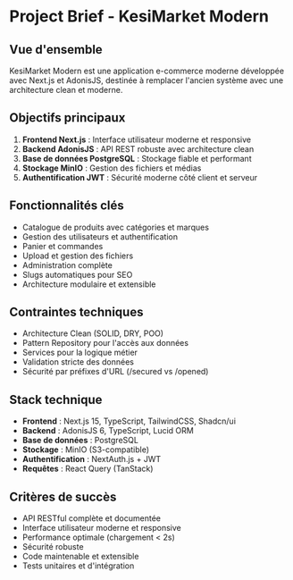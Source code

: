 # Project Brief - KesiMarket Modern

## Vue d'ensemble
KesiMarket Modern est une application e-commerce moderne développée avec Next.js et AdonisJS, destinée à remplacer l'ancien système avec une architecture clean et moderne.

## Objectifs principaux
1. **Frontend Next.js** : Interface utilisateur moderne et responsive
2. **Backend AdonisJS** : API REST robuste avec architecture clean
3. **Base de données PostgreSQL** : Stockage fiable et performant
4. **Stockage MinIO** : Gestion des fichiers et médias
5. **Authentification JWT** : Sécurité moderne côté client et serveur

## Fonctionnalités clés
- Catalogue de produits avec catégories et marques
- Gestion des utilisateurs et authentification
- Panier et commandes
- Upload et gestion des fichiers
- Administration complète
- Slugs automatiques pour SEO
- Architecture modulaire et extensible

## Contraintes techniques
- Architecture Clean (SOLID, DRY, POO)
- Pattern Repository pour l'accès aux données
- Services pour la logique métier
- Validation stricte des données
- Sécurité par préfixes d'URL (/secured vs /opened)

## Stack technique
- **Frontend** : Next.js 15, TypeScript, TailwindCSS, Shadcn/ui
- **Backend** : AdonisJS 6, TypeScript, Lucid ORM
- **Base de données** : PostgreSQL
- **Stockage** : MinIO (S3-compatible)
- **Authentification** : NextAuth.js + JWT
- **Requêtes** : React Query (TanStack)

## Critères de succès
- API RESTful complète et documentée
- Interface utilisateur moderne et responsive
- Performance optimale (chargement < 2s)
- Sécurité robuste
- Code maintenable et extensible
- Tests unitaires et d'intégration 